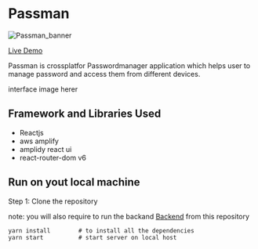 # Passman
![Passman_banner](https://github.com/saketverma-03/passman-amplify/assets/63857530/053255c5-98ff-414d-9fc3-517ec842161b)


[Live Demo](https://master.d3uii8wyyckpm1.amplifyapp.com/)

Passman is crossplatfor Passwordmanager application which helps user to manage password and access them from different devices.

interface image herer

## Framework and Libraries Used
- Reactjs
- aws amplify
- amplidy react ui
- react-router-dom v6

## Run on yout local machine
Step 1: Clone the repository

note: you will also require to run the backand [Backend]() from this repository
```js
yarn install        # to install all the dependencies
yarn start          # start server on local host
```
